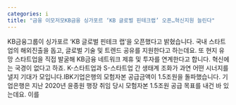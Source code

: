 ```yaml
---
categories: i
title: "금융 이모저모KB금융 싱가포르 ‘KB 글로벌 핀테크랩’ 오픈…혁신지원 늘린다"
---
```

KB금융그룹이 싱가포르 ‘KB 글로벌 핀테크 랩’을 오픈했다고 밝혔습니다. 국내 스타트업의 해외진출을 돕고, 글로벌 기술 및 트렌드 공유를 지원한다고 하는데요. 또 현지 유망 스타트업을 직접 발굴해 KB금융 네트워크 제휴 및 투자를 연계한다고 합니다. 혁신에는 국경이 없다고 하죠. K-스타트업과 S-스타트업 간 생태계 조화가 과연 어떤 시너지를 낼지 기대가 모입니다.IBK기업은행의 모험자본 공급금액이 1.5조원을 돌파했습니다. 기업은행은 지난 2020년 윤종원 행장 취임 당시 모험자본 1.5조원 공급 목표를 내건 바 있는데요. 이를